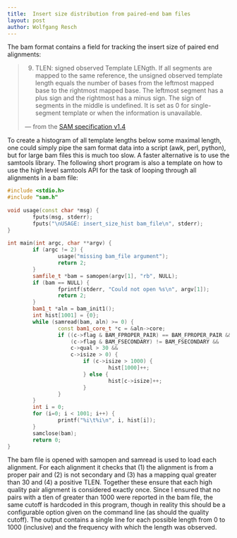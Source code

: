```yaml
---
title:  Insert size distribution from paired-end bam files
layout: post
author: Wolfgang Resch
---
```


The bam format contains a field for tracking the insert size of paired
end alignments:


>   9. TLEN: signed observed Template LENgth. If all segments are mapped
>   to the same reference, the unsigned observed template length equals
>   the number of bases from the leftmost mapped base to the rightmost
>   mapped base. The leftmost segment has a plus sign and the rightmost
>   has a minus sign. The sign of segments in the middle is
>   undefined. It is set as 0 for single-segment template or when the
>   information is unavailable.
> 
>    &mdash; from the [SAM specification v1.4](http://samtools.sourceforge.net/SAMv1.pdf)
 

To create a histogram of all template lengths below some maximal
length, one could simply pipe the sam format data into a script (awk,
perl, python), but for large bam files this is much too slow.  A
faster alternative is to use the samtools library.  The following
short program is also a template on how to use the high level samtools
API for the task of looping through all alignments in a bam file:

```cpp
#include <stdio.h>
#include "sam.h"
 
void usage(const char *msg) {
        fputs(msg, stderr);
        fputs("\nUSAGE: insert_size_hist bam_file\n", stderr);
}
 
int main(int argc, char **argv) {
        if (argc != 2) {
                usage("missing bam_file argument");
                return 2;
        }
        samfile_t *bam = samopen(argv[1], "rb", NULL);
        if (bam == NULL) {
                fprintf(stderr, "Could not open %s\n", argv[1]);
                return 2;
        }
        bam1_t *aln = bam_init1();
        int hist[1001] = {0};
        while (samread(bam, aln) >= 0) {
                const bam1_core_t *c = &aln->core;
                if ((c->flag & BAM_FPROPER_PAIR) == BAM_FPROPER_PAIR &&
                    (c->flag & BAM_FSECONDARY) != BAM_FSECONDARY &&
                    c->qual > 30 &&
                    c->isize > 0) {
                        if (c->isize > 1000) {
                                hist[1000]++;
                        } else {
                                hist[c->isize]++;
                        }
                }
        }
        int i = 0;
        for (i=0; i < 1001; i++) {
                printf("%i\t%i\n", i, hist[i]);
        }
        samclose(bam);
        return 0;
}
```

The bam file is opened with samopen and samread is used to load each
alignment.  For each alignment it checks that (1) the alignment is
from a proper pair and (2) is not secondary and (3) has a mapping qual
greater than 30 and (4) a positive TLEN.  Together these ensure that
each high quality pair alignment is considered exactly once.  Since I
ensured that no pairs with a tlen of greater than 1000 were reported
in the bam file, the same cutoff is hardcoded in this program, though
in reality this should be a configurable option given on the command
line (as should the quality cutoff).  The output contains a single
line for each possible length from 0 to 1000 (inclusive) and the
frequency with which the length was observed.
